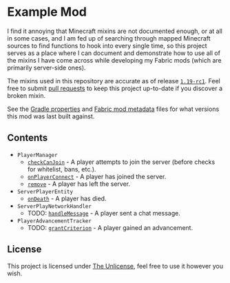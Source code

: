 # Example Mod

I find it annoying that Minecraft mixins are not documented enough, or at all in some cases, and I am fed up of searching through mapped Minecraft sources to find functions to hook into every single time, so this project serves as a place where I can document and demonstrate how to use all of the mixins I have come across while developing my Fabric mods (which are primarily server-side ones).

The mixins used in this repository are accurate as of release [`1.19-rc1`](https://maven.fabricmc.net/docs/yarn-1.19-rc1+build.1/). Feel free to submit [pull requests](https://github.com/viral32111/ExampleMod/pulls) to keep this project up-to-date if you discover a broken mixin.

See the [Gradle properties](/gradle.properties#L9-L15) and [Fabric mod metadata](/src/main/resources/fabric.mod.json#L34-L39) files for what versions this mod was last built against.

## Contents

* `PlayerManager`
  * [`checkCanJoin`](/src/main/java/com/viral32111/example/mixin/PlayerManagerMixin.java#L22-L33) - A player attempts to join the server (before checks for whitelist, bans, etc.).
  * [`onPlayerConnect`](/src/main/java/com/viral32111/example/mixin/PlayerManagerMixin.java#L36-L51) - A player has joined the server.
  * [`remove`](/src/main/java/com/viral32111/example/mixin/PlayerManagerMixin.java#L54-L64) - A player has left the server.
* `ServerPlayerEntity`
  * [`onDeath`](/src/main/java/com/viral32111/example/mixin/ServerPlayerEntityMixin.java#L15) - A player has died.
* `ServerPlayNetworkHandler`
  * TODO: [`handleMessage`]() - A player sent a chat message.
* `PlayerAdvancementTracker`
  * TODO: [`grantCriterion`]() - A player gained an advancement.

## License

This project is licensed under [The Unlicense](https://unlicense.org/), feel free to use it however you wish.
